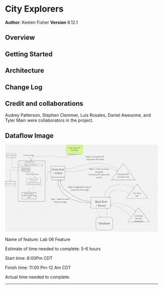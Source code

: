 # City Explorers

**Author**: Keelen Fisher
**Version** 8.12.1

## Overview

## Getting Started

## Architecture

## Change Log

## Credit and collaborations

Audrey Patterson, Stephen Clemmer, Luis Rosales, Daniel Awesome, and Tyler Main were collaborators in the project.

## Dataflow Image

![wireframe](public/Wireframe%20WRRC%20for%20Lab%2006.png)

Name of feature: Lab 06 Feature

Estimate of time needed to complete: 5-6 hours

Start time: 6:00Pm CDT

Finish time: 11:00 Pm-12 Am CDT

Actual time needed to complete:

------------------------------------------------------------------------------------------------------------------------------------------------------------------------------
